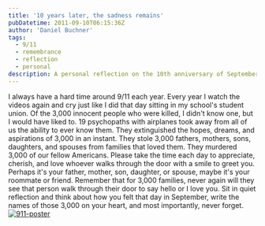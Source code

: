 ```yaml
---
title: '10 years later, the sadness remains'
pubDatetime: 2011-09-10T06:15:36Z
author: 'Daniel Buchner'
tags:
  - 9/11
  - remembrance
  - reflection
  - personal
description: A personal reflection on the 10th anniversary of September 11th, remembering the lives lost and the importance of cherishing those we love.
---
```


I always have a hard time around 9/11 each year. Every year I watch the videos again and cry just like I did that day sitting in my school's student union. Of the 3,000 innocent people who were killed, I didn't know one, but I would have liked to. 19 psychopaths with airplanes took away from all of us the ability to ever know them. They extinguished the hopes, dreams, and aspirations of 3,000 in an instant. They stole 3,000 fathers, mothers, sons, daughters, and spouses from families that loved them. They murdered 3,000 of our fellow Americans. Please take the time each day to appreciate, cherish, and love whoever walks through the door with a smile to greet you. Perhaps it's your father, mother, son, daughter, or spouse, maybe it's your roommate or friend. Remember that for 3,000 families, never again will they see that person walk through their door to say hello or I love you. Sit in quiet reflection and think about how you felt that day in September, write the names of those 3,000 on your heart, and most importantly, never forget. [![](https://www.backalleycoder.com/wp-content/uploads/2011/09/911.jpg "911-poster")](https://www.backalleycoder.com/wp-content/uploads/2011/09/911.jpg)
